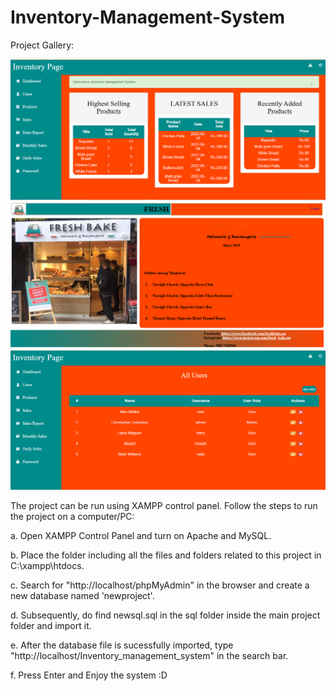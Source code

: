 # Inventory-Management-System
Project Gallery:

![Dashboard](./img/dashboard.PNG)
![Login](./img/login.PNG)
![Users Page](./img/tables.PNG)



The project can be run using XAMPP control panel. Follow the steps to run the project on a computer/PC:

a. Open XAMPP Control Panel and turn on Apache and MySQL.

b. Place the folder including all the files and folders related to this project in C:\xampp\htdocs.

c. Search for "http://localhost/phpMyAdmin" in the browser and create a new database named 'newproject'. 

d. Subsequently, do find newsql.sql in the sql folder inside the main project folder and import it.

e. After the database file is sucessfully imported, type "http://localhost/Inventory_management_system" in the search bar. 

f. Press Enter and Enjoy the system :D